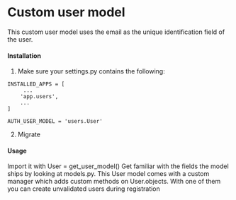 # Custom user model
This custom user model uses the email as the unique identification field of the user.
#### Installation
1. Make sure your settings.py contains the following:
```
INSTALLED_APPS = [
     ...
    'app.users',
    ...
]

AUTH_USER_MODEL = 'users.User'
```
2. Migrate

#### Usage
Import it with User = get_user_model()
Get familiar with the fields the model ships by looking at models.py.
This User model comes with a custom manager which adds custom methods on User.objects. 
With one of them you can create unvalidated users during registration
